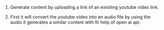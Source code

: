 1. Generate content by uploading a link of an existiing youtube video link.

2. First it will convert the youtube video into an audio file by using the audio it generates a similar content with th help of open ai api.
